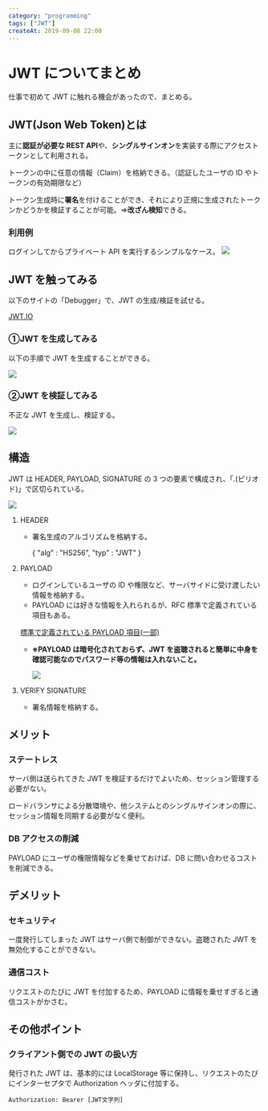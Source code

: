 ```yaml
---
category: "programming"
tags: ["JWT"]
createAt: 2019-09-08 22:00
---
```

# JWT についてまとめ

仕事で初めて JWT に触れる機会があったので、まとめる。

## JWT(Json Web Token)とは

主に**認証が必要な REST API**や、**シングルサインオン**を実装する際にアクセストークンとして利用される。

トークンの中に任意の情報（Claim）を格納できる。（認証したユーザの ID やトークンの有効期限など）

トークン生成時に**署名**を付けることができ、それにより正規に生成されたトークンかどうかを検証することが可能。⇒**改ざん検知**できる。

### 利用例

ログインしてからプライベート API を実行するシンプルなケース。
![](./jwt-introduction-1-97138c8a-beae-4774-ac49-d038425739e5.png)

## JWT を触ってみる

以下のサイトの「Debugger」で、JWT の生成/検証を試せる。

[JWT.IO](https://jwt.io)

### ①JWT を生成してみる

以下の手順で JWT を生成することができる。

![](./jwt-introduction-2-585aa0e0-8479-4f5e-8724-27756f782341.png)

### ②JWT を検証してみる

不正な JWT を生成し、検証する。

![](./jwt-introduction-3-91af68e8-f0fd-414f-81c8-94bf85d1525c.png)

## 構造

JWT は HEADER, PAYLOAD, SIGNATURE の 3 つの要素で構成され、「.(ピリオド)」で区切られている。

![](./jwt-introduction-4-6d8dce6d-e682-414b-9330-d5d074cd301e.png)

1. HEADER

   - 署名生成のアルゴリズムを格納する。

     {
     "alg" : "HS256",
     "typ" : "JWT"
     }

2. PAYLOAD

   - ログインしているユーザの ID や権限など、サーバサイドに受け渡したい情報を格納する。
   - PAYLOAD には好きな情報を入れられるが、RFC 標準で定義されている項目もある。

   [標準で定義されている PAYLOAD 項目(一部)](https://www.notion.so/b66c66c541ea4a8da2aa0b2697a3ba38)

   - **※PAYLOAD は暗号化されておらず、JWT を盗聴されると簡単に中身を確認可能なのでパスワード等の情報は入れないこと。**

     ![](./jwt-introduction-4-79083ea9-7059-426a-81c4-2976ea7f9742.png)

3. VERIFY SIGNATURE
   - 署名情報を格納する。

## メリット

### ステートレス

サーバ側は送られてきた JWT を検証するだけでよいため、セッション管理する必要がない。

ロードバランサによる分散環境や、他システムとのシングルサインオンの際に、セッション情報を同期する必要がなく便利。

### DB アクセスの削減

PAYLOAD にユーザの権限情報などを乗せておけば、DB に問い合わせるコストを削減できる。

## デメリット

### セキュリティ

一度発行してしまった JWT はサーバ側で制御ができない。盗聴された JWT を無効化することができない。

### 通信コスト

リクエストのたびに JWT を付加するため、PAYLOAD に情報を乗せすぎると通信コストがかさむ。

## その他ポイント

### クライアント側での JWT の扱い方

発行された JWT は、基本的には LocalStorage 等に保持し、リクエストのたびにインターセプタで Authorization ヘッダに付加する。

`Authorization: Bearer [JWT文字列]`
